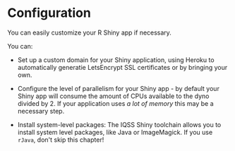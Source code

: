 # Configuration

You can easily customize your R Shiny app if necessary.

You can:

* Set up a custom domain for your Shiny application, using Heroku to automatically generatie LetsEncrypt SSL certificates or by bringing your own.

* Configure the level of parallelism for your Shiny app - by default your Shiny app will consume the amount of CPUs available to the dyno divided by 2. If your application uses *a lot of memory* this may be a necessary step.

* Install system-level packages: The IQSS Shiny toolchain allows you to install system level packages, like Java or ImageMagick. If you use ```rJava```, don't skip this chapter!
